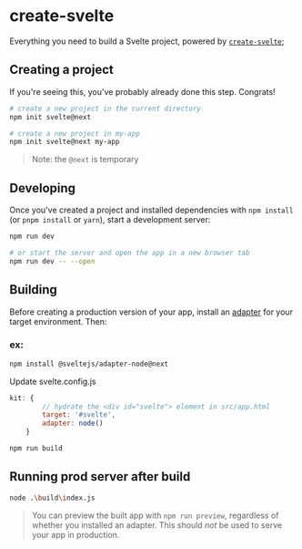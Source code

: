 # create-svelte

Everything you need to build a Svelte project, powered by [`create-svelte`](https://github.com/sveltejs/kit/tree/master/packages/create-svelte);

## Creating a project

If you're seeing this, you've probably already done this step. Congrats!

```bash
# create a new project in the current directory
npm init svelte@next

# create a new project in my-app
npm init svelte@next my-app
```

> Note: the `@next` is temporary

## Developing

Once you've created a project and installed dependencies with `npm install` (or `pnpm install` or `yarn`), start a development server:

```bash
npm run dev

# or start the server and open the app in a new browser tab
npm run dev -- --open
```

## Building

Before creating a production version of your app, install an [adapter](https://kit.svelte.dev/docs#adapters) for your target environment. Then:

### ex:
```bash
npm install @sveltejs/adapter-node@next
```

Update svelte.config.js
```javascript
kit: {
		// hydrate the <div id="svelte"> element in src/app.html
		target: '#svelte',
		adapter: node()
	}
```


```bash
npm run build
```

## Running prod server after build

```bash
node .\build\index.js
```

> You can preview the built app with `npm run preview`, regardless of whether you installed an adapter. This should _not_ be used to serve your app in production.
